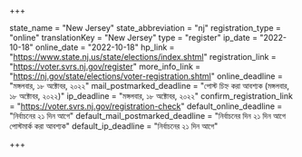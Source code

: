 +++

state_name = "New Jersey"
state_abbreviation = "nj"
registration_type = "online"
translationKey = "New Jersey"
type = "register"
ip_date = "2022-10-18"
online_date = "2022-10-18"
hp_link = "https://www.state.nj.us/state/elections/index.shtml"
registration_link = "https://voter.svrs.nj.gov/register"
more_info_link = "https://nj.gov/state/elections/voter-registration.shtml"
online_deadline = "মঙ্গলবার, ১৮ অক্টোবর, ২০২২"
mail_postmarked_deadline = "পোস্ট চিহ্ন করা আবশ্যক (মঙ্গলবার, ১৮ অক্টোবর, ২০২২)"
ip_deadline = "মঙ্গলবার, ১৮ অক্টোবর, ২০২২"
confirm_registration_link = "https://voter.svrs.nj.gov/registration-check"
default_online_deadline = "নির্বাচনের ২১ দিন আগে"
default_mail_postmarked_deadline = "নির্বাচনের দিন ২১ দিন আগে পোস্টমার্ক করা আবশ্যক"
default_ip_deadline = "নির্বাচনের ২১ দিন আগে"

+++